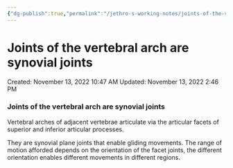 ```yaml
---
{"dg-publish":true,"permalink":"/jethro-s-working-notes/joints-of-the-vertebral-arch-are-synovial-joints/","dgPassFrontmatter":true}
---
```



# Joints of the vertebral arch are synovial joints

Created: November 13, 2022 10:47 AM
Updated: November 13, 2022 2:46 PM

### Joints of the vertebral arch are synovial joints

Vertebral arches of adjacent vertebrae articulate via the articular facets of superior and inferior articular processes.

They are synovial plane joints that enable gliding movements. The range of motion afforded depends on the orientation of the facet joints, the different orientation enables different movements in different regions.